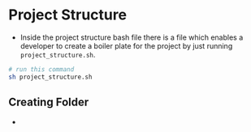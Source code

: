 # Project Structure

- Inside the project structure bash file there is a file which enables a developer to create a boiler plate for the project by just running `project_structure.sh`.

```sh
# run this command
sh project_structure.sh
```

## Creating Folder

- 